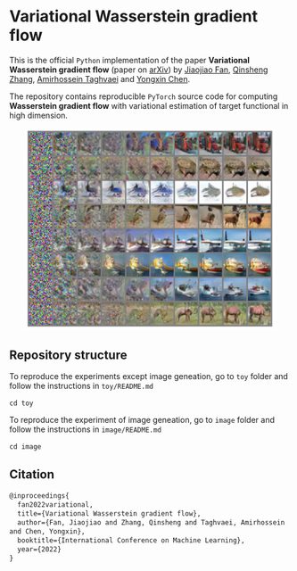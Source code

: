 # Variational Wasserstein gradient flow
This is the official `Python` implementation of the paper **Variational Wasserstein gradient flow** (paper on [arXiv](https://arxiv.org/abs/2112.02424)) by [Jiaojiao Fan](https://sbyebss.github.io/), [Qinsheng Zhang](https://scholar.google.ru/citations?user=Bktg6JEAAAAJ&hl=en), [Amirhossein Taghvaei](https://amirtag.github.io/) and [Yongxin Chen](https://yongxin.ae.gatech.edu/).

The repository contains reproducible `PyTorch` source code for computing **Wasserstein gradient flow** with variational estimation of target functional in high dimension.

<p align="center"><img src="toy/assets/cifar-traj.png" width="450" /></p>


## Repository structure

To reproduce the experiments except image geneation, go to `toy` folder and follow the instructions in `toy/README.md`

```
cd toy
```

To reproduce the experiment of image geneation, go to `image` folder and follow the instructions in `image/README.md`

```
cd image
```

## Citation

```
@inproceedings{
  fan2022variational,
  title={Variational Wasserstein gradient flow},
  author={Fan, Jiaojiao and Zhang, Qinsheng and Taghvaei, Amirhossein and Chen, Yongxin},
  booktitle={International Conference on Machine Learning},
  year={2022}
}
```
